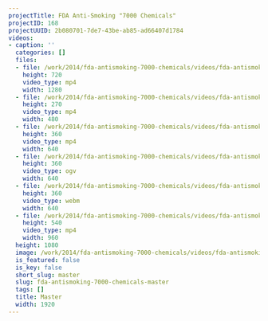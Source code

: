 ```yaml
---
projectTitle: FDA Anti-Smoking "7000 Chemicals"
projectID: 168
projectUUID: 2b080701-7de7-43be-ab85-ad66407d1784
videos:
- caption: ''
  categories: []
  files:
  - file: /work/2014/fda-antismoking-7000-chemicals/videos/fda-antismoking-7000-chemicals-master/fd-iTlT636.mp4
    height: 720
    video_type: mp4
    width: 1280
  - file: /work/2014/fda-antismoking-7000-chemicals/videos/fda-antismoking-7000-chemicals-master/fd-HhgxMKa.mp4
    height: 270
    video_type: mp4
    width: 480
  - file: /work/2014/fda-antismoking-7000-chemicals/videos/fda-antismoking-7000-chemicals-master/fd-eSZa2Hn.mp4
    height: 360
    video_type: mp4
    width: 640
  - file: /work/2014/fda-antismoking-7000-chemicals/videos/fda-antismoking-7000-chemicals-master/fd-V8pEnad.ogv
    height: 360
    video_type: ogv
    width: 640
  - file: /work/2014/fda-antismoking-7000-chemicals/videos/fda-antismoking-7000-chemicals-master/f-rSPMt3y.webm
    height: 360
    video_type: webm
    width: 640
  - file: /work/2014/fda-antismoking-7000-chemicals/videos/fda-antismoking-7000-chemicals-master/fd-WZpAA4X.mp4
    height: 540
    video_type: mp4
    width: 960
  height: 1080
  image: /work/2014/fda-antismoking-7000-chemicals/videos/fda-antismoking-7000-chemicals-master/fda-anti-smoking-7000-chemicals-06.jpg
  is_featured: false
  is_key: false
  short_slug: master
  slug: fda-antismoking-7000-chemicals-master
  tags: []
  title: Master
  width: 1920
---
```

